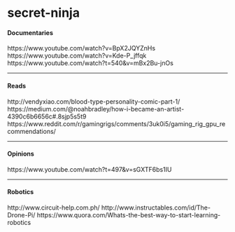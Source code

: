 # secret-ninja

<h4>Documentaries</h4>
https://www.youtube.com/watch?v=BpX2JQYZnHs <br />
https://www.youtube.com/watch?v=Kde-P_jffqk <br />
https://www.youtube.com/watch?t=540&v=mBx2Bu-jnOs

<hr />

<h4>Reads</h4>
http://vendyxiao.com/blood-type-personality-comic-part-1/ <br />
https://medium.com/@noahbradley/how-i-became-an-artist-4390c6b6656c#.8sjp5s5t9 <br />
https://www.reddit.com/r/gamingrigs/comments/3uk0i5/gaming_rig_gpu_recommendations/ <br />

<hr />

<h4>Opinions</h4>
https://www.youtube.com/watch?t=497&v=sGXTF6bs1IU

<hr />

<h4>Robotics</h4>
http://www.circuit-help.com.ph/
http://www.instructables.com/id/The-Drone-Pi/
https://www.quora.com/Whats-the-best-way-to-start-learning-robotics
